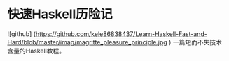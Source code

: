 快速Haskell历险记
====================
![github] (https://github.com/kele86838437/Learn-Haskell-Fast-and-Hard/blob/master/imag/magritte_pleasure_principle.jpg )
一篇短而不失技术含量的Haskell教程。